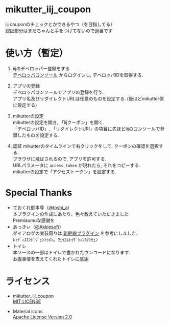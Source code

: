 # mikutter_iij_coupon
iij couponのチェックとかできるやつ（を目指してる）  
認証部分はまだちゃんと手をつけてないので適当です


# 使い方（暫定）
1. iijのデベロッパー登録をする  
[デベロッパコンソール](https://api.iijmio.jp/) からログインし, デベロッパIDを取得する.

1. アプリの登録  
デベロッパコンソールでアプリの登録を行う.  
アプリ名及びリダイレクトURLは任意のものを設定する. (後ほどmikutter側に設定する)

1. mikutterの設定  
mikutterの設定を開き, 「iijクーポン」を開く.  
「デベロッパID」, 「リダイレクトURI」の項目に先ほどiijのコンソールで登録したものを設定する.  

1. 認証
mikutterのタイムラインで右クリックをして, クーポンの確認を選択する.  
ブラウザに飛ばされるので, アプリを許可する.  
URLパラメータに `access_token` が現れたら, それをコピーする.  
mikutterの設定で「アクセストークン」を設定する.


# Special Thanks
* ておくれ御本尊（[@toshi_a](https://github.com/toshia)）  
    本プラグインの作成にあたり、色々教えていただきました  
    Premiaumuな感謝を
* あっきぃ（[@Akkiesoft](https://github.com/Akkiesoft)）  
    ダイアログの実装周りは [新幹線プラグイン](https://github.com/Akkiesoft/mikutter_shinkansen_tokaido_sanyo) を参考にしました.  
    ﾚｨﾃﾞｨｽｴﾝﾄﾞｼﾞｪﾝﾄｩﾒﾝ。ｳｪｩｶﾑﾄｩｻﾞｼｨﾝｶｧﾝｾｪﾝ
* トイレ  
    本ソースの一部はトイレで書かれたウンコードになります.  
    お腹事情を支えてくれたトイレに感謝

# ライセンス
* mikutter_iij_coupon  
[MIT LICENSE](/LICENSE)

* Material icons  
[Apache License Version 2.0](https://www.apache.org/licenses/LICENSE-2.0)

